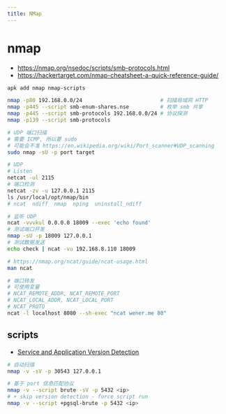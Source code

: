 ```yaml
---
title: NMap
---
```


# nmap

- https://nmap.org/nsedoc/scripts/smb-protocols.html
- https://hackertarget.com/nmap-cheatsheet-a-quick-reference-guide/

```bash
apk add nmap nmap-scripts

nmap -p80 192.168.0.0/24                         # 扫描局域网 HTTP
nmap -p445 --script smb-enum-shares.nse          # 枚举 smb 共享
nmap -p445 --script smb-protocols 192.168.0.0/24 # 协议探测
nmap -p139 --script smb-protocols

# UDP 端口扫描
# 需要 ICMP, 所以要 sudo
# 可能会不准 https://en.wikipedia.org/wiki/Port_scanner#UDP_scanning
sudo nmap -sU -p port target

# UDP
# Listen
netcat -ul 2115
# 端口检测
netcat -zv -u 127.0.0.1 2115
ls /usr/local/opt/nmap/bin
# ncat  ndiff  nmap  nping  uninstall_ndiff

# 监听 UDP
ncat -vvvkul 0.0.0.0 18009 --exec 'echo found'
# 测试端口开发
nmap -sU -p 18009 127.0.0.1
# 测试数据发送
echo check | ncat -vu 192.168.8.110 18009

# https://nmap.org/ncat/guide/ncat-usage.html
man ncat

# 端口转发
# 可使用变量
# NCAT_REMOTE_ADDR, NCAT_REMOTE_PORT
# NCAT_LOCAL_ADDR, NCAT_LOCAL_PORT
# NCAT_PROTO
ncat -l localhost 8080 --sh-exec "ncat wener.me 80"
```

## scripts

- [Service and Application Version Detection](https://nmap.org/book/vscan.html)

```bash
# 自动扫描
nmap -v -sV -p 30543 127.0.0.1

# 基于 port 信息匹配协议
nmap -v --script brute -sV -p 5432 <ip>
# + skip version detection - force script run
nmap -v --script +pgsql-brute -p 5432 <ip>
```
